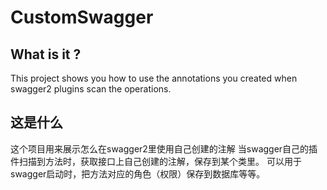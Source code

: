 # CustomSwagger
## What is it ?
This project shows you how to use the annotations you created when swagger2 plugins scan the operations.

## 这是什么
这个项目用来展示怎么在swagger2里使用自己创建的注解
当swagger自己的插件扫描到方法时，获取接口上自己创建的注解，保存到某个类里。
可以用于swagger启动时，把方法对应的角色（权限）保存到数据库等等。

